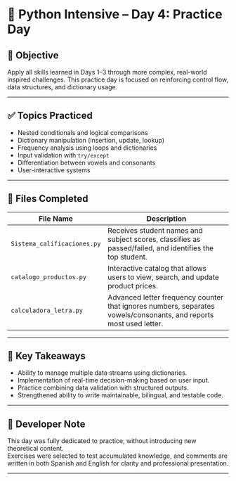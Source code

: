 
# 📅 Python Intensive – Day 4: Practice Day

## 🎯 Objective
Apply all skills learned in Days 1–3 through more complex, real-world inspired challenges. This practice day is focused on reinforcing control flow, data structures, and dictionary usage.

---

## ✅ Topics Practiced
- Nested conditionals and logical comparisons
- Dictionary manipulation (insertion, update, lookup)
- Frequency analysis using loops and dictionaries
- Input validation with `try/except`
- Differentiation between vowels and consonants
- User-interactive systems

---

## 🧩 Files Completed

| File Name                | Description                                                                 |
|--------------------------|-----------------------------------------------------------------------------|
| `Sistema_calificaciones.py` | Receives student names and subject scores, classifies as passed/failed, and identifies the top student. |
| `catalogo_productos.py`     | Interactive catalog that allows users to view, search, and update product prices. |
| `calculadora_letra.py`      | Advanced letter frequency counter that ignores numbers, separates vowels/consonants, and reports most used letter. |

---

## 🧠 Key Takeaways
- Ability to manage multiple data streams using dictionaries.
- Implementation of real-time decision-making based on user input.
- Practice combining data validation with structured outputs.
- Strengthened ability to write maintainable, bilingual, and testable code.

---

## 📌 Developer Note

This day was fully dedicated to practice, without introducing new theoretical content.  
Exercises were selected to test accumulated knowledge, and comments are written in both Spanish and English for clarity and professional presentation.

---
